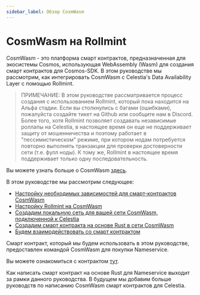 ```yaml
---
sidebar_label: Обзор CosmWasm
---
```


# CosmWasm на Rollmint

CosmWasm - это платформа смарт контрактов, предназначенная для экосистемы Cosmos, использующая WebAssembly (Wasm) для создания смарт контрактов для Cosmos-SDK. В этом руководстве мы рассмотрим, как интегрировать CosmWasm с Celestia's Data Availability Layer с помощью Rollmint.

> ПРИМЕЧАНИЕ: В этом руководстве рассматривается процесс создания с использованием Rollmint, который пока находится на Альфа стадии. Если вы столкнулись с багами (ошибками), пожалуйста создайте тикет на Github или сообщите нам в Discord. Более того, хотя Rollmint позволяет создавать независимые роллапы на Celestia, в настоящее время он еще не поддерживает защиту от мошенничества и поэтому работает в "пессимистическом" режиме, при котором нодам потребуется повторно выполнять транзакции для проверки достоверности сети (т.е. фулл ноды). К тому же, Rollmint в настоящее время поддерживает только одну последовательность.

Вы можете узнать больше о CosmWasm [здесь](https://docs.cosmwasm.com/docs/1.0/).

В этом руководстве мы рассмотрим следующее:

* [Настройку необходимых зависимостей для смарт-контрактов CosmWasm](./cosmwasm-dependency.md)
* [Настройку Rollmint на CosmWasm](./cosmwasm-dependency.md#wasmd-installation)
* [Создадим локальную сеть для вашей сети CosmWasm, подключенной к Celestia](./cosmwasm-environment.md)
* [Создадим смарт контракта на основе Rust в сети CosmWasm](./cosmwasm-contract-deployment.md)
* [Будем взаимодействовать со смарт контрактом](./cosmwasm-contract-interaction.md)

Смарт контракт, который мы будем использовать в этом руководстве, предоставлен командой CosmWasm для покупки Nameservice.

Вы можете ознакомиться с контрактом [тут](https://github.com/InterWasm/cw-contracts/tree/main/contracts/nameservice).

Как написать смарт контракт на основе Rust для Nameservice выходит за рамки данного руководства. В будущем мы добавим больше руководств по написанию CosmWasm смарт контрактов для Celestia.
